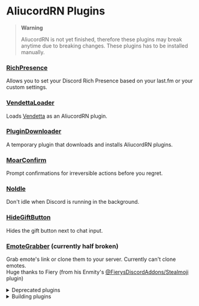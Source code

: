 # AliucordRN Plugins

> **Warning**
>
> AliucordRN is not yet finished, therefore these plugins may break anytime due to breaking changes. These plugins has to be installed manually.

### [RichPresence](https://github.com/amsyarasyiq/aliucordrn-plugins/raw/builds/RichPresence.zip)
Allows you to set your Discord Rich Presence based on your last.fm or your custom settings.

### [VendettaLoader](https://github.com/amsyarasyiq/aliucordrn-plugins/raw/builds/VendettaLoader.zip)
Loads [Vendetta](https://github.com/vendetta-mod/Vendetta) as an AliucordRN plugin.

### [PluginDownloader](https://github.com/amsyarasyiq/aliucordrn-plugins/raw/builds/PluginDownloader.zip)
A temporary plugin that downloads and installs AliucordRN plugins.

### [MoarConfirm](https://github.com/amsyarasyiq/aliucordrn-plugins/raw/builds/MoarConfirm.zip)
Prompt confirmations for irreversible actions before you regret.

### [NoIdle](https://github.com/amsyarasyiq/aliucordrn-plugins/raw/builds/NoIdle.zip)
Don't idle when Discord is running in the background.

### [HideGiftButton](https://github.com/amsyarasyiq/aliucordrn-plugins/raw/builds/HideGiftButton.zip)
Hides the gift button next to chat input.

### [EmoteGrabber](https://github.com/amsyarasyiq/aliucordrn-plugins/raw/builds/EmoteGrabber.zip) (currently half broken)
Grab emote's link or clone them to your server. Currently can't clone emotes.\
Huge thanks to Fiery (from his Enmity's [@FierysDiscordAddons/Stealmoji](https://github.com/FierysDiscordAddons/Stealmoji) plugin)

<details>
<summary>Deprecated plugins</summary>

### ThemePatcher
#### (deprecated in favour of [AliucordRN#52](https://github.com/Aliucord/AliucordRN/pull/52) and [AliucordRN#53](https://github.com/Aliucord/AliucordRN/pull/53))
Patch coloring in AliucordRN (settings/ThemePatcher.json)

### MagicThemeFixer 
#### (deprecated in favour of [AliucordRN#42](https://github.com/Aliucord/AliucordRN/pull/42))
Magically fix the broken theming in AliucordRN

</details>

<details>
<summary>Building plugins</summary>

\
Build Plugin:
```sh
pnpm build [PLUGIN_NAME]
```

Watch for changes and auto compile & deploy* :
```sh
pnpm watch [PLUGIN_NAME]
```
\* Requires adb installed and to be connected to your phone

</details>
